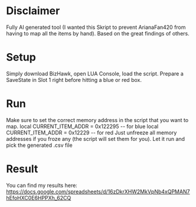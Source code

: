 # Disclaimer

Fully AI generated tool (I wanted this Skript to prevent ArianaFan420 from having to map all the items by hand).
Based on the great findings of others.

# Setup 
Simply download BizHawk, open LUA Console, load the script.
Prepare a SaveState in Slot 1 right before hitting a blue or red box.

# Run
Make sure to set the correct memory address in the script that you want to map.
  local CURRENT_ITEM_ADDR = 0x122295 -- for blue
  local CURRENT_ITEM_ADDR = 0x12229 -- for red
Just unfreeze all memory addresses if you froze any (the script will set them for you).
Let it run and pick the generated .csv file

# Result
You can find my results here:
https://docs.google.com/spreadsheets/d/16zDkrXHW2MkVpNb4xQPMAN7hEfoHXC0E6HPPXh_62CQ

